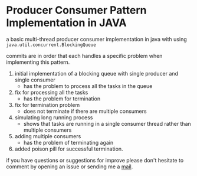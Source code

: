 # Producer Consumer Pattern Implementation in JAVA

a basic multi-thread producer consumer implementation in java with using `java.util.concurrent.BlockingQueue`

commits are in order that each handles a specific problem when implementing this pattern.

1. initial implementation of a blocking queue with single producer and single consumer
    - has the problem to process all the tasks in the queue
2. fix for processing all the tasks
    - has the problem for termination 
3. fix for termination problem
    - does not terminate if there are multiple consumers 
4. simulating long running process
    - shows that tasks are running in a single consumer thread rather than multiple consumers
5. adding multiple consumers
    - has the problem of terminating again
6. added poison pill for successful termination.

if you have questions or suggestions for improve please don't hesitate to comment by opening an issue or sending me a [mail](emrahsoytekin@gmail.com).



